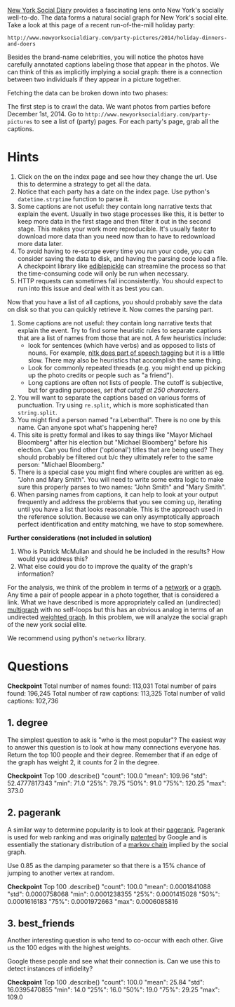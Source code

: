 [New York Social Diary](http://www.newyorksocialdiary.com/) provides a
fascinating lens onto New York's socially well-to-do.  The data forms a natural
social graph for New York's social elite.  Take a look at this page of a recent
run-of-the-mill holiday party:

`http://www.newyorksocialdiary.com/party-pictures/2014/holiday-dinners-and-doers`

Besides the brand-name celebrities, you will notice the photos have carefully
annotated captions labeling those that appear in the photos.  We can think of
this as implicitly implying a social graph: there is a connection between two
individuals if they appear in a picture together.

Fetching the data can be broken down into two phases:

The first step is to crawl the data.  We want photos from parties before
December 1st, 2014.  Go to `http://www.newyorksocialdiary.com/party-pictures`
to see a list of (party) pages.  For each party's page, grab all the captions.

# Hints
  1. Click on the on the index page and see how they change the url.  Use this
     to determine a strategy to get all the data.
  2. Notice that each party has a date on the index page.  Use python's
     `datetime.strptime` function to parse it.
  3. Some captions are not useful: they contain long narrative texts that
     explain the event.  Usually in two stage processes like this, it is better
     to keep more data in the first stage and then filter it out in the second
     stage.  This makes your work more reproducible.  It's usually faster to
     download more data than you need now than to have to redownload more data
     later.
  4. To avoid having to re-scrape every time you run your code, you can
	 consider saving the data to disk, and having the parsing code load a file.
	 A checkpoint library like
	 [ediblepickle](https://pypi.python.org/pypi/ediblepickle/1.1.3) can
     streamline the process so that the time-consuming code will only be run
     when necessary.
  5. HTTP requests can sometimes fail inconsistently. You should expect to
     run into this issue and deal with it as best you can.

Now that you have a list of all captions, you should probably save the data on
disk so that you can quickly retrieve it.  Now comes the parsing part.
  1. Some captions are not useful: they contain long narrative texts that
     explain the event.  Try to find some heuristic rules to separate captions
     that are a list of names from those that are not.  A few heuristics
     include:
      - look for sentences (which have verbs) and as opposed to lists of nouns.
        For example, [nltk does part of speech
        tagging](http://www.nltk.org/book/ch05.html) but it is a little slow.
        There may also be heuristics that accomplish the same thing.
      - Look for commonly repeated threads (e.g. you might end up picking up
        the photo credits or people such as "a friend").
      - Long captions are often not lists of people.  The cutoff is subjective,
        but for grading purposes, *set that cutoff at 250 characters*.
  2. You will want to separate the captions based on various forms of
     punctuation.  Try using `re.split`, which is more sophisticated than
     `string.split`.
  3. You might find a person named "ra Lebenthal".  There is no one by this
     name.  Can anyone spot what's happening here?
  4. This site is pretty formal and likes to say things like "Mayor Michael
     Bloomberg" after his election but "Michael Bloomberg" before his election.
     Can you find other ('optional') titles that are being used?  They should
     probably be filtered out b/c they ultimately refer to the same person:
     "Michael Bloomberg."
  4. There is a special case you might find where couples are written as eg.
     "John and Mary Smith". You will need to write some extra logic to make
     sure this properly parses to two names: "John Smith" and "Mary Smith".
  5. When parsing names from captions, it can help to look at your output
     frequently and address the problems that you see coming up, iterating
     until you have a list that looks reasonable. This is the approach used
     in the reference solution. Because we can only asymptotically approach
     perfect identification and entity matching, we have to stop somewhere.

**Further considerations (not included in solution)**
  1. Who is Patrick McMullan and should he be included in the results? How would
     you address this?
  2. What else could you do to improve the quality of the graph's information?

For the analysis, we think of the problem in terms of a
[network](http://en.wikipedia.org/wiki/Computer_network) or a
[graph](http://en.wikipedia.org/wiki/Graph_%28mathematics%29).  Any time a pair
of people appear in a photo together, that is considered a link.  What we have
described is more appropriately called an (undirected)
[multigraph](http://en.wikipedia.org/wiki/Multigraph) with no self-loops but
this has an obvious analog in terms of an undirected [weighted
graph](http://en.wikipedia.org/wiki/Graph_%28mathematics%29#Weighted_graph).
In this problem, we will analyze the social graph of the new york social elite.

We recommend using python's `networkx` library.


# Questions

**Checkpoint**
Total number of names found: 113,031
Total number of pairs found: 196,245
Total number of raw captions: 113,325
Total number of valid captions: 102,736

## 1. degree
The simplest question to ask is "who is the most popular"?  The easiest way to
answer this question is to look at how many connections everyone has.  Return
the top 100 people and their degree.  Remember that if an edge of the graph has
weight 2, it counts for 2 in the degree.

**Checkpoint**
Top 100 .describe()
"count": 100.0
"mean": 109.96
"std": 52.4777817343
"min": 71.0
"25%": 79.75
"50%": 91.0
"75%": 120.25
"max": 373.0

## 2. pagerank
A similar way to determine popularity is to look at their
[pagerank](http://en.wikipedia.org/wiki/PageRank).  Pagerank is used for web
ranking and was originally
[patented](http://patft.uspto.gov/netacgi/nph-Parser?patentnumber=6285999) by
Google and is essentially the stationary distribution of a [markov
chain](http://en.wikipedia.org/wiki/Markov_chain) implied by the social graph.

Use 0.85 as the damping parameter so that there is a 15% chance of jumping to
another vertex at random.

**Checkpoint**
Top 100 .describe()
"count": 100.0
"mean": 0.0001841088
"std": 0.0000758068
"min": 0.0001238355
"25%": 0.0001415028
"50%": 0.0001616183
"75%": 0.0001972663
"max": 0.0006085816

## 3. best_friends
Another interesting question is who tend to co-occur with each other.  Give
us the 100 edges with the highest weights.

Google these people and see what their connection is.  Can we use this to
detect instances of infidelity?

**Checkpoint**
Top 100 .describe()
"count": 100.0
"mean": 25.84
"std": 16.0395470855
"min": 14.0
"25%": 16.0
"50%": 19.0
"75%": 29.25
"max": 109.0
